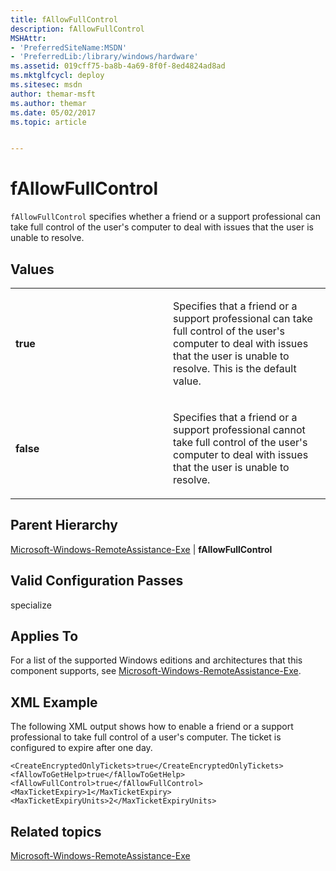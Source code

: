 ```yaml
---
title: fAllowFullControl
description: fAllowFullControl
MSHAttr:
- 'PreferredSiteName:MSDN'
- 'PreferredLib:/library/windows/hardware'
ms.assetid: 019cff75-ba8b-4a69-8f0f-8ed4824ad8ad
ms.mktglfcycl: deploy
ms.sitesec: msdn
author: themar-msft
ms.author: themar
ms.date: 05/02/2017
ms.topic: article


---
```


# fAllowFullControl


`fAllowFullControl` specifies whether a friend or a support professional can take full control of the user's computer to deal with issues that the user is unable to resolve.

## Values


<table>
<colgroup>
<col width="50%" />
<col width="50%" />
</colgroup>
<tbody>
<tr class="odd">
<td><p><strong>true</strong></p></td>
<td><p>Specifies that a friend or a support professional can take full control of the user&#39;s computer to deal with issues that the user is unable to resolve. This is the default value.</p></td>
</tr>
<tr class="even">
<td><p><strong>false</strong></p></td>
<td><p>Specifies that a friend or a support professional cannot take full control of the user&#39;s computer to deal with issues that the user is unable to resolve.</p></td>
</tr>
</tbody>
</table>

 

## Parent Hierarchy


[Microsoft-Windows-RemoteAssistance-Exe](microsoft-windows-remoteassistance-exe.md) | **fAllowFullControl**

## Valid Configuration Passes


specialize

## Applies To


For a list of the supported Windows editions and architectures that this component supports, see [Microsoft-Windows-RemoteAssistance-Exe](microsoft-windows-remoteassistance-exe.md).

## XML Example


The following XML output shows how to enable a friend or a support professional to take full control of a user's computer. The ticket is configured to expire after one day.

```
<CreateEncryptedOnlyTickets>true</CreateEncryptedOnlyTickets>
<fAllowToGetHelp>true</fAllowToGetHelp>
<fAllowFullControl>true</fAllowFullControl>
<MaxTicketExpiry>1</MaxTicketExpiry>
<MaxTicketExpiryUnits>2</MaxTicketExpiryUnits>
```

## Related topics


[Microsoft-Windows-RemoteAssistance-Exe](microsoft-windows-remoteassistance-exe.md)

 

 







